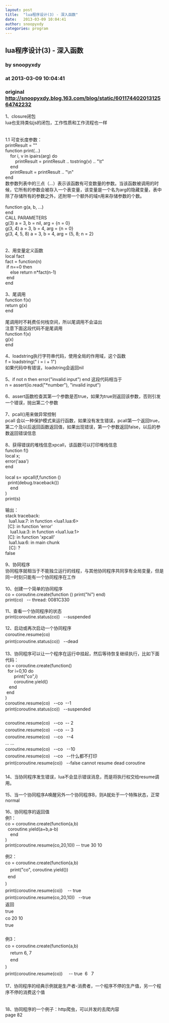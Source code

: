 ```yaml
---
layout: post
title:  "lua程序设计(3) - 深入函数"
date:   2013-03-09 10:04:41
author: snoopyxdy
categories: program
---
```


## lua程序设计(3) - 深入函数
### by snoopyxdy
### at 2013-03-09 10:04:41
### original <http://snoopyxdy.blog.163.com/blog/static/60117440201312564742232>

<div>1、closure闭包<div>lua也支持类似js的闭包，工作性质和工作流程也一样</div><div><br></div><div><br></div><div>1.1 可变长度参数：</div><div>printResult = ""</div><div><div>function print(...)</div><div>    for i, v in ipairs(arg) do</div><div>        printResult = printResult .. tostring(v) .. &quot;\t&quot;</div><div>    end</div></div><div><div>    printResult = printResult .. &quot;\n&quot;</div><div>end</div></div><div>数参数列表中的三点（...）表示该函数有可变数量的参数。当该函数被调用的时候，它所有的参数会被存入一个表变量，该变量是一个名为arg的隐藏变量，表中除了存储所有的参数之外，还附带一个额外的域n用来存储参数的个数。</div><div><br></div><div><div>function g(a, b, ...)</div><div>end</div><div>CALL PARAMETERS</div><div>g(3) a = 3, b = nil, arg = {n = 0}</div><div>g(3, 4) a = 3, b = 4, arg = {n = 0}</div><div>g(3, 4, 5, 8) a = 3, b = 4, arg = {5, 8; n = 2}</div></div><div><br></div><div><br></div><div>2、用变量定义函数</div><div>local fact</div><div>fact = function(n)</div><div><span style="white-space:pre">	</span>if n==0 then</div><div><span style="white-space:pre">	</span>else return n*fact(n-1)</div><div><span style="white-space:pre">	</span>end</div><div>end</div><div><br></div><div>3、尾调用</div><div>function f(x)</div><div>return g(x)</div><div>end</div><div><br></div><div>尾调用时不耗费任何栈空间，所以尾调用不会溢出</div><div>注意下面这段代码不是尾调用</div><div>function f(x)</div><div>g(x)</div><div>end</div><div><br></div><div>4、loadstring执行字符串代码，使用全局的作用域，这个函数</div><div>f = loadstring(" i = i + 1")</div><div>如果代码中有错误，loadstring会返回nil</div><div><br></div><div>5、if not n then error("invalid input") end 这段代码相当于</div><div>n = assert(io.read("*number"), "invalid input")</div><div><br></div><div>6、assert函数检查其第一个参数是否true，如果为true则返回该参数，否则引发一个错误，抛出第二个参数</div><div><br></div><div>7、pcall()用来做异常控制</div><div>pcall 会以一种保护模式来运行函数，如果没有发生错误，pcall第一个返回true，第二个及以后返回函数返回值，如果出现错误，第一个参数返回false，以后的参数返回错误信息</div><div><br></div><div>8、获得错误的堆栈信息xpcall，该函数可以打印堆栈信息</div><div><div>function f()</div><div>local x;</div><div>error('aaa')</div><div>end</div><div><br></div><div>local s= xpcall(f,function ()</div><div><span style="white-space:pre">	</span>print(debug.traceback())</div><div><span style="white-space:pre">	</span>end</div><div>)</div><div>print(s)</div></div><div><br></div><div>输出：</div><div><div>stack traceback:</div><div><span style="white-space:pre">	</span>lua1.lua:7: in function &lt;lua1.lua:6&gt;</div><div><span style="white-space:pre">	</span>[C]: in function 'error'</div><div><span style="white-space:pre">	</span>lua1.lua:3: in function &lt;lua1.lua:1&gt;</div><div><span style="white-space:pre">	</span>[C]: in function 'xpcall'</div><div><span style="white-space:pre">	</span>lua1.lua:6: in main chunk</div><div><span style="white-space:pre">	</span>[C]: ?</div><div>false</div></div><div><br></div><div>9、协同程序</div><div>协同程序就相当于不能独立运行的线程，与其他协同程序共同享有全局变量，但是同一时刻只能有一个协同程序在工作</div><div><br></div><div>10、创建一个简单的协同程序</div><div>co = coroutine.create(function () print("hi") end)</div><div>print(co)   -- thread: 0081C330</div><div><br></div><div>11、查看一个协同程序的状态</div><div>print(coroutine.status(co))   --suspended</div><div><br></div><div>12、启动或再次启动一个协同程序</div><div><span style="line-height:22px">coroutine.resume(co)</span></div><div><span style="line-height:22px">print(coroutine.status(co))   --dead</span></div><div><br></div><div>13、协同程序可以让一个程序在运行中挂起，然后等待恢复继续执行，比如下面代码：</div><div>co = coroutine.create(function()</div><div><span style="white-space:pre">	</span>for i=0,10 do</div><div><span style="white-space:pre">		</span>print("co",i)</div><div><span style="white-space:pre">		</span>coroutine.yield()</div><div><span style="white-space:pre">	</span>end</div><div><span style="white-space:pre">	</span>end</div><div>)</div><div>coroutine.resume(co)   --co  --1</div><div><span style="line-height:22px">print(coroutine.status(co))   --suspended</span></div><div><span style="line-height:22px"><br></span></div><div><span style="line-height:22px">coroutine.resume(co)   --co  -- 2</span></div><div><span style="line-height:22px">coroutine.resume(co)   --co  -- 3</span></div><div><span style="line-height:22px">coroutine.resume(co)   --co   --4</span></div><div>... ...</div><div><span style="line-height:22px">coroutine.resume(co)   --co   --10</span></div><div><span style="line-height:22px">coroutine.resume(co)   --co   --什么都不打印</span></div><div><span style="line-height:22px">print(coroutine.resume(co))   --false cannot resume dead coroutine</span></div><div><span style="line-height:22px"><br></span></div><div>14、当协同程序发生错误，lua不会显示错误消息，而是将执行权交给resume调用。</div><div><br></div><div>15、当一个协同程序A唤醒另外一个协同程序B，则A就处于一个特殊状态，正常normal</div><div><br></div><div>16、协同程序的返回值</div><div>例1：</div><div>co = coroutine.create(function(a,b)</div><div><span style="white-space:pre">	</span>coroutine.yield(a+b,a-b)</div><div><span style="white-space:pre">	</span>end</div><div>)</div><div>print(coroutine.resume(co,20,10)) -- true 30 10</div><div><br></div><div>例2：</div><div><div style="line-height:22px">co = coroutine.create(function(a,b)</div><div style="line-height:22px"><span style="line-height:22px;white-space:pre">	</span>print(&quot;co&quot;, <span style="line-height:22px">coroutine.yield()</span><span style="line-height:22px">)</span></div><div style="line-height:22px"><span style="line-height:22px;white-space:pre">	</span>end</div><div style="line-height:22px">)</div><div style="line-height:22px"><span style="line-height:22px">print(coroutine.resume(co))    -- true</span></div><div style="line-height:22px">print(coroutine.resume(co,20,10))   --true</div></div><div style="line-height:22px">返回</div><div style="line-height:22px">true</div><div style="line-height:22px">co 20 10</div><div style="line-height:22px">true</div><div style="line-height:22px"><br></div><div style="line-height:22px">例3：</div><div style="line-height:22px"><div style="line-height:22px">co = coroutine.create(function(a,b)</div><div style="line-height:22px"><span style="line-height:22px;white-space:pre">	</span>return 6, 7</div><div style="line-height:22px"><span style="white-space:pre">	</span>end</div><div style="line-height:22px">)</div></div><div><span style="line-height:22px">print(coroutine.resume(co))     -- true  6   7</span></div><div><br></div><div>17、协同程序的经典示例就是生产者-消费者，一个程序不停的生产值，另一个程序不停的消费这个值</div><br><div><br></div><div>18、协同程序的一个例子：http爬虫，可以并发的去爬内容</div><div>page 82</div></div>
